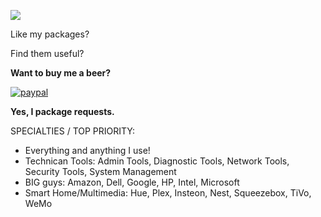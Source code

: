 ![](https://camo.githubusercontent.com/4fe59e7d6a53105f25607ec8bdb42b7a0a7ed180/68747470733a2f2f696d672e736869656c64732e696f2f6d61696e74656e616e63652f7965732f323031372e737667)

Like my packages? 

Find them useful?

**Want to buy me a beer?**

[![paypal](https://www.paypalobjects.com/en_US/i/btn/btn_donateCC_LG.gif)](https://www.paypal.com/cgi-bin/webscr?cmd=_s-xclick&hosted_button_id=4ECL3UCG5CGB6)

**Yes, I package requests.**

SPECIALTIES / TOP PRIORITY:
* Everything and anything I use!
* Technican Tools: Admin Tools, Diagnostic Tools, Network Tools, Security Tools, System Management
* BIG guys: Amazon, Dell, Google, HP, Intel, Microsoft
* Smart Home/Multimedia: Hue, Plex, Insteon, Nest, Squeezebox, TiVo, WeMo

